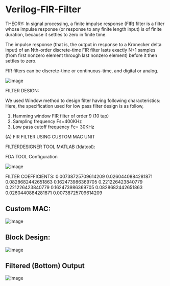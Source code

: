 # Verilog-FIR-Filter

THEORY:
In signal processing, a finite impulse response (FIR) filter is a filter whose impulse response (or response to any finite length input) is of finite duration, because it settles to zero in finite time. 

The impulse response (that is, the output in response to a Kronecker delta input) of an Nth-order discrete-time FIR filter lasts exactly N+1 samples (from first nonzero element through last nonzero element) before it then settles to zero.

FIR filters can be discrete-time or continuous-time, and digital or analog.

 ![image](https://github.com/Rahul-Cheruku/Verilog-FIR-Filter/assets/77064752/3a993787-d230-47b7-b1f4-eaf1ba0309f9)
 
FILTER DESIGN:
	
We used Window method to design filter having following characteristics:
Here, the specification used for low pass filter design is as follow,
1. Hamming window FIR filter of order 9 (10 tap)
2. Sampling frequency Fs=400KHz
3. Low pass cutoff frequency Fc= 30KHz 


(A)	FIR FILTER USING CUSTOM MAC UNIT

FILTERDESIGNER TOOL MATLAB (fdatool):

FDA TOOL Configuration

![image](https://github.com/Rahul-Cheruku/Verilog-FIR-Filter/assets/77064752/45f36b2d-baaa-48ed-99e4-b43adefce343)


FILTER COEFFICIENTS:
0.00738725709614209
0.0260440884281871
0.0828682442651863
0.162473986369705
0.221226423840779
0.221226423840779
0.162473986369705
0.0828682442651863
0.0260440884281871
0.00738725709614209

## Custom MAC:

![image](https://github.com/Rahul-Cheruku/Verilog-FIR-Filter/assets/77064752/fad02950-2351-4913-8f94-520753843096)


## Block Design:

![image](https://github.com/Rahul-Cheruku/Verilog-FIR-Filter/assets/77064752/509a06d2-b913-4107-9367-a7ba8698b283)

## Filtered (Bottom) Output 
![image](https://github.com/Rahul-Cheruku/Verilog-FIR-Filter/assets/77064752/c3a49613-3f17-4d5a-bc9a-0b1c62830af6)

